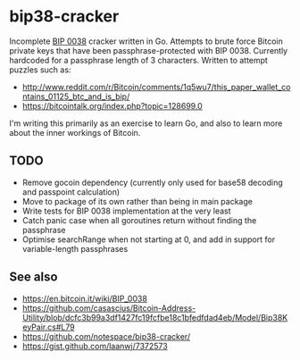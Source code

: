 bip38-cracker
=============

Incomplete [BIP 0038](https://en.bitcoin.it/wiki/BIP_0038) cracker written in Go. Attempts to brute force Bitcoin private keys that have been passphrase-protected with BIP 0038. Currently hardcoded for a passphrase length of 3 characters. Written to attempt puzzles such as:

* http://www.reddit.com/r/Bitcoin/comments/1q5wu7/this_paper_wallet_contains_01125_btc_and_is_bip/
* https://bitcointalk.org/index.php?topic=128699.0

I'm writing this primarily as an exercise to learn Go, and also to learn more about the inner workings of Bitcoin.

TODO
----

* Remove gocoin dependency (currently only used for base58 decoding and passpoint calculation)
* Move to package of its own rather than being in main package
* Write tests for BIP 0038 implementation at the very least
* Catch panic case when all goroutines return without finding the passphrase
* Optimise searchRange when not starting at 0, and add in support for variable-length passphrases

See also
--------

* https://en.bitcoin.it/wiki/BIP_0038
* https://github.com/casascius/Bitcoin-Address-Utility/blob/dcfc3b99a3df1427fc19fcfbe18c1bfedfdad4eb/Model/Bip38KeyPair.cs#L79
* https://github.com/notespace/bip38-cracker/
* https://gist.github.com/laanwj/7372573

